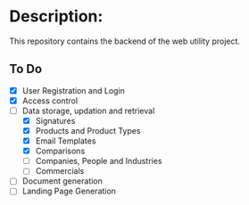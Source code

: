 # Description:

This repository contains the backend of the web utility project.

## To Do

- [x] User Registration and Login
- [x] Access control
- [ ] Data storage, updation and retrieval
    - [x] Signatures
    - [x] Products and Product Types
    - [x] Email Templates
    - [x] Comparisons
    - [ ] Companies, People and Industries
    - [ ] Commercials
- [ ] Document generation
- [ ] Landing Page Generation